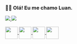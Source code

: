 ### 👋🏼 Olá! Eu me chamo Luan.
<div>
  <a href="https://github.com/luannlm">
    <img heigth="180em" src="https://github-readme-stats.vercel.app/api?username=luannlm&show_icons=true&theme=tokyonight&include_all_commits=true&count_private=true">
    <img heigth="180em" src="https://github-readme-stats.vercel.app/api/top-langs/?username=luannlm&layout=compact&theme=tokyonight">
</div>
<div style="display: incline_block"><br>
  <img align="center" alt"Luann-HTML" heigth="30" width="40" src="https://cdn.jsdelivr.net/gh/devicons/devicon@latest/icons/html5/html5-original.svg"/>
  <img align="center" alt"Luann-CSS" heigth="30" width="40" src="https://cdn.jsdelivr.net/gh/devicons/devicon@latest/icons/css3/css3-original.svg"/>
  <img align="center" alt"Luann-Js" heigth="30" width="40" src="https://cdn.jsdelivr.net/gh/devicons/devicon@latest/icons/javascript/javascript-original.svg"/>
  <img align="center" alt"Luann-VScode" heigth="30" width="40" src="https://cdn.jsdelivr.net/gh/devicons/devicon@latest/icons/vscode/vscode-original.svg"/>
</div>
